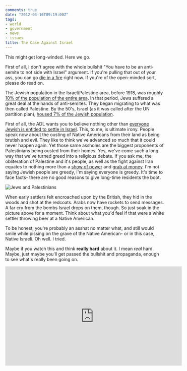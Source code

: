 ```yaml
---
comments: true
date: "2012-03-16T09:19:00Z"
tags:
- world
- government
- news
- issues
title: The Case Against Israel
---
```


This might get long-winded. Here we go.

First of all, I don't agree with the whole bullshit "You have to be an
anti-semite to not side with Israel" argument. If you're pulling that out of
your ass, you can go [die in a fire][1] right now. If you're of the open-minded
sort, please do read on.

The Jewish population in the Israel/Palestine area, before 1918, was roughly [10%
of the population of the entire area][2]. In that period, Jews suffered a great
deal at the hands of anti-semites. They began migrating to what was then called
Palestine. By the 50's, Israel (as it was called after the UN partition plan),
[housed 7% of the Jewish population][3].

First of all, the ADL wants you to believe nothing other than [everyone Jewish
is entitled to settle in Israel][4]. This, to me, is ultimate irony. People
speak now about the ousting of Native Americans from their land as being
brutish and evil. They like to think we've advanced so much that it could never
happen again. Yet those same assholes are the biggest proponents of Palestinians
being ousted from their homes. Yes, we've come such a long way that we've turned
greed into a religious debate. If you ask me, the obliteration of Palestine and
it's people, as well as the fight against Iran equates to nothing more than a
[show of power][5] and [grab at money][6]. I'm not saying Jewish people are
greedy, I'm saying everyone is greedy. It's time to face facts- there are no
good reasons to give long-time residents the boot.

![Jews and Palestinians](/img/israelpalestine.jpg)

When early settlers felt encroached upon by the British, they hid in the woods
and shot at the redcoats. Arabs now have rockets to send messages. A far cry
from the bombs Israel drops on them, though. So just soak in the picture above
for a moment. Think about what you'd feel if that were a white settler throwing
beer at a Native American.

To be honest, you're probably an asshat no matter what, and still would smile
while pissing on the grave of the Native American- or in this case, Native
Israeli. Oh well. I tried.

Maybe if you watch this and think **really hard** about it. I mean *real* hard.
Maybe, just maybe you'll get passed the bullshit and propaganda, enough to see
what's really been going on.

<iframe width="560" height="315" src="http://www.youtube.com/embed/a14QZAas_PY"
frameborder="0">  </iframe>

[1]: http://encyclopediadramatica.ch/Die_in_a_fire
[2]: http://en.wikipedia.org/wiki/History_of_Israel#Ottoman_Turkish_rule_.281516.E2.80.931917.29
[3]: http://en.wikipedia.org/wiki/History_of_Israel#Netanyahu_II
[4]: http://www.adl.org/israel/advocacy/how_to_respond/establishment.asp?xflag=1
[5]: http://en.wikipedia.org/wiki/Israel_and_weapons_of_mass_destruction
[6]: http://www.defenseindustrydaily.com/cat/geographical-focus/middle-east-israel/
